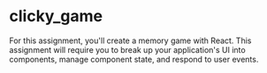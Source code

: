 # clicky_game
For this assignment, you'll create a memory game with React. This assignment will require you to break up your application's UI into components, manage component state, and respond to user events.
